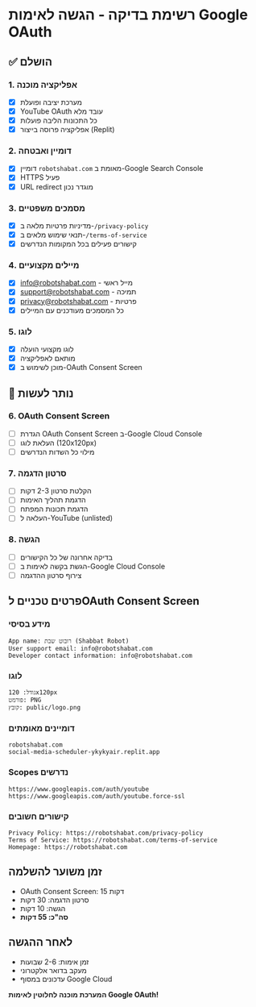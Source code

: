 # רשימת בדיקה - הגשה לאימות Google OAuth

## ✅ הושלם

### 1. אפליקציה מוכנה
- [x] מערכת יציבה ופועלת
- [x] YouTube OAuth עובד מלא
- [x] כל התכונות הליבה פועלות
- [x] אפליקציה פרוסה בייצור (Replit)

### 2. דומיין ואבטחה
- [x] דומיין `robotshabat.com` מאומת ב-Google Search Console
- [x] HTTPS פעיל
- [x] URL redirect מוגדר נכון

### 3. מסמכים משפטיים
- [x] מדיניות פרטיות מלאה ב-`/privacy-policy`
- [x] תנאי שימוש מלאים ב-`/terms-of-service`
- [x] קישורים פעילים בכל המקומות הנדרשים

### 4. מיילים מקצועיים
- [x] info@robotshabat.com - מייל ראשי
- [x] support@robotshabat.com - תמיכה
- [x] privacy@robotshabat.com - פרטיות
- [x] כל המסמכים מעודכנים עם המיילים

### 5. לוגו
- [x] לוגו מקצועי הועלה
- [x] מותאם לאפליקציה
- [x] מוכן לשימוש ב-OAuth Consent Screen

## 🔄 נותר לעשות

### 6. OAuth Consent Screen
- [ ] הגדרת OAuth Consent Screen ב-Google Cloud Console
- [ ] העלאת לוגו (120x120px)
- [ ] מילוי כל השדות הנדרשים

### 7. סרטון הדגמה
- [ ] הקלטת סרטון 2-3 דקות
- [ ] הדגמת תהליך האימות
- [ ] הדגמת תכונות המפתח
- [ ] העלאה ל-YouTube (unlisted)

### 8. הגשה
- [ ] בדיקה אחרונה של כל הקישורים
- [ ] הגשת בקשה לאימות ב-Google Cloud Console
- [ ] צירוף סרטון ההדגמה

## פרטים טכניים לOAuth Consent Screen

### מידע בסיסי
```
App name: רובוט שבת (Shabbat Robot)
User support email: info@robotshabat.com
Developer contact information: info@robotshabat.com
```

### לוגו
```
גודל: 120x120px
פורמט: PNG
קובץ: public/logo.png
```

### דומיינים מאומתים
```
robotshabat.com
social-media-scheduler-ykykyair.replit.app
```

### Scopes נדרשים
```
https://www.googleapis.com/auth/youtube
https://www.googleapis.com/auth/youtube.force-ssl
```

### קישורים חשובים
```
Privacy Policy: https://robotshabat.com/privacy-policy
Terms of Service: https://robotshabat.com/terms-of-service
Homepage: https://robotshabat.com
```

## זמן משוער להשלמה
- OAuth Consent Screen: 15 דקות
- סרטון הדגמה: 30 דקות
- הגשה: 10 דקות
- **סה"כ: 55 דקות**

## לאחר ההגשה
- זמן אימות: 2-6 שבועות
- מעקב בדואר אלקטרוני
- עדכונים במסוף Google Cloud

**המערכת מוכנה לחלוטין לאימות Google OAuth!**